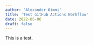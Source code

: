 ```yaml
---
author: 'Alexander Gimmi'
title: 'Test GitHub Actions Workflow'
date: 2022-06-06
draft: false
---
```


This is a test.
